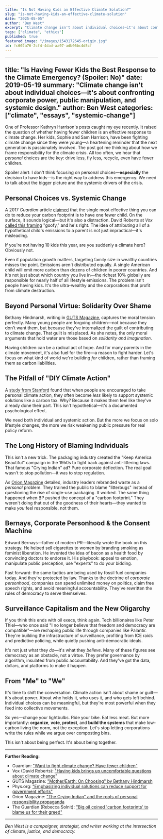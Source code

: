 ```yaml
---
title: "Is Not Having Kids an Effective Climate Solution?"
slug: "is-not-having-kids-an-effective-climate-solution"
date: "2025-05-05"
author: "Ben West"
excerpt: "Climate change isn't about individual choices—it's about confronting corporate power, public manipulation, and systemic design."
tags: ["climate", "ethics"]
published: true
featured_image: "/images/1543172645-origin.jpg"
id: fc602a76-2cf4-4dad-aa07-adb06bc4d5cf
---
```


---
title: "Is Having Fewer Kids the Best Response to the Climate Emergency? (Spoiler: No)"
date: 2019-05-19
summary: "Climate change isn't about individual choices—it's about confronting corporate power, public manipulation, and systemic design."
author: Ben West
categories: ["climate", "essays", "systemic-change"]
---

One of Professor Kathryn Harrison's posts caught my eye recently. It raised the question of whether having fewer children is an effective response to climate change. Her kids, Sophie and Sam Harrison, have been fighting climate change since they were young—a heartening reminder that the next generation is passionately involved. The post got me thinking about how we frame responsibility for the climate crisis. All too often, we hear that *personal* choices are the key: drive less, fly less, recycle, even have fewer children.

Spoiler alert: I don't think focusing on personal choices—**especially** the decision to have kids—is the right way to address this emergency. We need to talk about the bigger picture and the systemic drivers of the crisis.

## Personal Choices vs. Systemic Change

A 2017 *Guardian* article [claimed](https://www.theguardian.com/environment/2017/jul/12/want-to-fight-climate-change-have-fewer-children) that the single most effective thing you can do to reduce your carbon footprint is to have one fewer child. On the surface, it sounds logical—but it's also a distraction. David Roberts at *Vox* [called this framing](https://www.vox.com/energy-and-environment/2017/7/26/16004062/kids-climate-change) "goofy," and he's right. The idea of attributing all of a hypothetical child's emissions to a parent is not just impractical—it's misleading.

If you're not having 10 kids this year, are you suddenly a climate hero? Obviously not.

Even if population growth matters, targeting family size in wealthy countries misses the point. Emissions aren't distributed equally. A single American child will emit more carbon than dozens of children in poorer countries. And it's not just about which country you live in—the richest 10% globally are responsible for nearly half of all lifestyle emissions. The problem isn't people having kids. It's the ultra-wealthy and the corporations that profit from climate destruction.

## Beyond Personal Virtue: Solidarity Over Shame

Bethany Hindmarsh, writing in [GUTS Magazine](http://gutsmagazine.ca/motherearth-on/), captures the moral tension perfectly. Many young people are forgoing children—not because they don't want them, but because they've internalized the guilt of contributing to climate change. That guilt is misplaced. As she notes, the only moral arguments that hold water are those based on *solidarity and imagination*.

Having children can be a radical act of hope. And for many parents in the climate movement, it's also fuel for the fire—a reason to fight harder. Let's focus on what kind of world we're building *for* children, rather than framing them as carbon liabilities.

## The Pitfall of "DIY Climate Action"

A [study from Stanford](https://phys.org/news/2017-06-emphasizing-individual-solutions-big-issues.html) found that when people are encouraged to take personal climate action, they often become *less* likely to support systemic solutions like a carbon tax. Why? Because it makes them feel like they've already done their part. This isn't hypothetical—it's a documented psychological effect.

We need both individual and systemic action. But the more we focus on solo lifestyle changes, the more we risk weakening public pressure for real policy reform. 

## The Long History of Blaming Individuals

This isn't a new trick. The packaging industry created the "Keep America Beautiful" campaign in the 1950s to fight back against anti-littering laws. That famous "Crying Indian" ad? Pure corporate deflection. The real goal wasn't to stop pollution—it was to stop regulation.

As [Orion Magazine](https://orionmagazine.org/article/the-new-abolitionists/) detailed, industry leaders rebranded waste as a *personal* problem. They trained the public to blame "litterbugs" instead of questioning the rise of single-use packaging. It worked. The same thing happened when BP pushed the concept of a "carbon footprint." They weren't doing that out of the goodness of their hearts—they wanted to make *you* feel responsible, not them.

## Bernays, Corporate Personhood & the Consent Machine

Edward Bernays—father of modern PR—literally wrote the book on this strategy. He helped sell cigarettes to women by branding smoking as feminist liberation. He invented the idea of bacon as a health food by convincing doctors to endorse it. His playbook: appeal to emotion, manipulate public perception, use "experts" to do your bidding.

Fast forward: the same tactics are being used by fossil fuel companies today. And they're protected by law. Thanks to the doctrine of *corporate personhood*, companies can spend unlimited money on politics, claim free speech rights, and avoid meaningful accountability. They've rewritten the rules of democracy to serve themselves.

## Surveillance Capitalism and the New Oligarchy

If you think this ends with oil execs, think again. Tech billionaires like Peter Thiel—who once said "I no longer believe that freedom and democracy are compatible"—are reshaping public life through companies like Palantir. They're building the infrastructure of surveillance, profiting from ICE raids and predictive policing, while quietly pushing anti-democratic ideals.

It's not just what they *do*—it's what they *believe*. Many of these figures see democracy as an obstacle, not a virtue. They prefer governance by algorithm, insulated from public accountability. And they've got the data, dollars, and platforms to make it happen.

## From "Me" to "We"

It's time to shift the conversation. Climate action isn't about shame or guilt—it's about power. About who holds it, who uses it, and who gets left behind. Individual choices can be meaningful, but they're most powerful when they feed into collective movements.

So yes—change your lightbulbs. Ride your bike. Eat less meat. But more importantly: **organize**, **vote**, **protest**, and **build the systems** that make low-carbon living the norm, not the exception. Let's stop letting corporations write the rules while we argue over composting bins.

This isn't about being perfect. It's about being together.

---

**Further Reading:**

- Guardian: ["Want to fight climate change? Have fewer children"](https://www.theguardian.com/environment/2017/jul/12/want-to-fight-climate-change-have-fewer-children)  
- Vox (David Roberts): ["Having kids brings up uncomfortable questions about climate change"](https://www.vox.com/energy-and-environment/2017/7/26/16004062/kids-climate-change)  
- GUTS Magazine: ["Mother/Earth: On Choosing" by Bethany Hindmarsh](http://gutsmagazine.ca/motherearth-on/)  
- Phys.org: ["Emphasizing individual solutions can reduce support for government efforts"](https://phys.org/news/2017-06-emphasizing-individual-solutions-big-issues.html)  
- Orion Magazine: ["The Crying Indian" and the roots of personal responsibility propaganda](https://orionmagazine.org/article/the-new-abolitionists/)  
- The Guardian (Rebecca Solnit): ["Big oil coined 'carbon footprints' to blame us for their greed"](https://www.theguardian.com/commentisfree/2021/aug/23/big-oil-coined-carbon-footprints-to-blame-us-for-their-greed)

---

*Ben West is a campaigner, strategist, and writer working at the intersection of climate, justice, and democracy.*